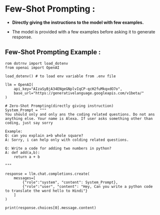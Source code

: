 # Few-Shot Prompting :
- **Directly giving the instructions to the model with few examples.**

- The model is provided with a few examples before asking it to generate response.

## Few-Shot Prompting Example :
```
rom dotrnv import load_dotenv
from openai import OpenAI

load_dotenv() # to load env variable from .env file

llm = OpenAI(
    api_key="AIzaSyBjA34ENgeGNplvIqCP-qcH2fuMkqxdO7o",
    base_url="https://generativelanguage.googleapis.com/v1beta/"
)

# Zero-Shot Prompting(directly giving instruction)
System_Prompt = """
You should only and only ans the coding related questions. Do not ans anything else. Your name is Alexa. If user asks something other than coding, just say sorry

Example:
Q: can you explain a+b whole square?
A: Sorry, i can help only with colding related questions.

Q: Write a code for adding two numbers in python?
A: def add(a,b):
    return a + b

"""

response = llm.chat.completions.create(
    messages=[
        {"role":"system", "content": System_Prompt},
        {"role":"user", "content": "Hey, Can you write a python code to translate the word hello to Hindi"}
    ]
)

print(response.choices[0].message.content)
```